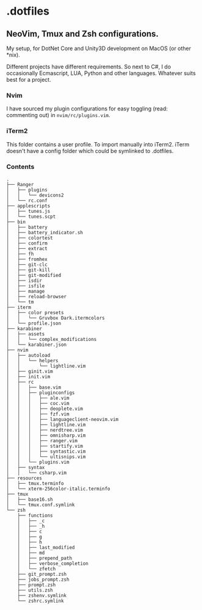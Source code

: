 # .dotfiles

## NeoVim, Tmux and Zsh configurations. 

My setup, for DotNet Core and Unity3D development on MacOS (or other *nix). 

Different projects have different requirements. So next to C#, I do occasionally Ecmascript, LUA, Python and other languages. Whatever suits best for a project.

### Nvim
I have sourced my plugin configurations for easy toggling (read: commenting out) in ``nvim/rc/plugins.vim``.

### iTerm2
This folder contains a user profile. To import manually into iTerm2.
iTerm doesn't have a config folder which could be symlinked to .dotfiles.

### Contents
```
.
├── Ranger
│   ├── plugins
│   │   └── devicons2
│   └── rc.conf
├── applescripts
│   ├── tunes.js
│   └── tunes.scpt
├── bin
│   ├── battery
│   ├── battery_indicator.sh
│   ├── colortest
│   ├── confirm
│   ├── extract
│   ├── fh
│   ├── fromhex
│   ├── git-clc
│   ├── git-kill
│   ├── git-modified
│   ├── isdir
│   ├── isfile
│   ├── manage
│   ├── reload-browser
│   └── tm
├── iterm
│   ├── color presets
│   │   └── Gruvbox Dark.itermcolors
│   └── profile.json
├── karabiner
│   ├── assets
│   │   └── complex_modifications
│   └── karabiner.json
├── nvim
│   ├── autoload
│   │   └── helpers
│   │       └── lightline.vim
│   ├── ginit.vim
│   ├── init.vim
│   ├── rc
│   │   ├── base.vim
│   │   ├── pluginconfigs
│   │   │   ├── ale.vim
│   │   │   ├── coc.vim
│   │   │   ├── deoplete.vim
│   │   │   ├── fzf.vim
│   │   │   ├── languageclient-neovim.vim
│   │   │   ├── lightline.vim
│   │   │   ├── nerdtree.vim
│   │   │   ├── omnisharp.vim
│   │   │   ├── ranger.vim
│   │   │   ├── startify.vim
│   │   │   ├── syntastic.vim
│   │   │   └── ultisnips.vim
│   │   └── plugins.vim
│   ├── syntax
│   │   └── csharp.vim
├── resources
│   ├── tmux.terminfo
│   └── xterm-256color-italic.terminfo
├── tmux
│   ├── base16.sh
│   └── tmux.conf.symlink
└── zsh
    ├── functions
    │   ├── _c
    │   ├── _h
    │   ├── c
    │   ├── g
    │   ├── h
    │   ├── last_modified
    │   ├── md
    │   ├── prepend_path
    │   ├── verbose_completion
    │   └── zfetch
    ├── git_prompt.zsh
    ├── jobs_prompt.zsh
    ├── prompt.zsh
    ├── utils.zsh
    ├── zshenv.symlink
    └── zshrc.symlink
```
